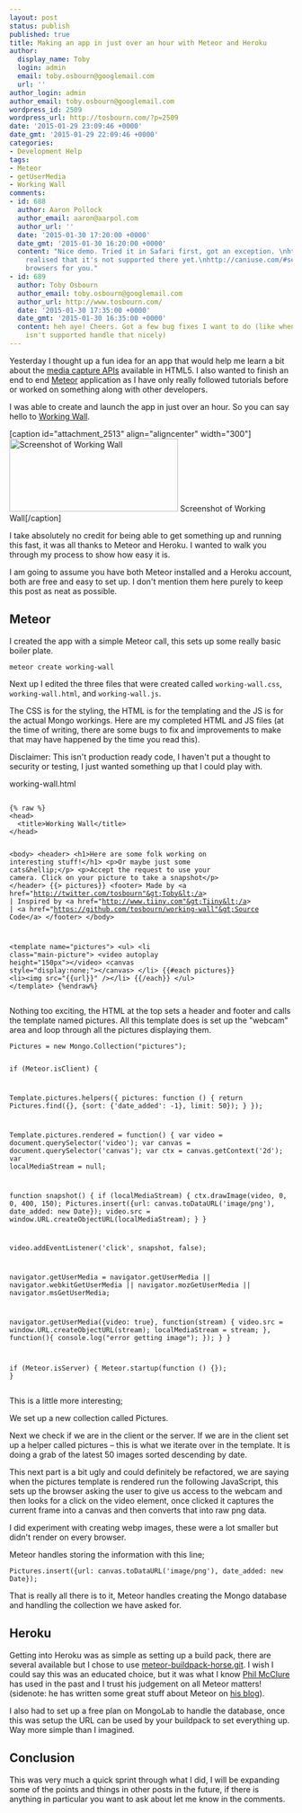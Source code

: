 ```yaml
---
layout: post
status: publish
published: true
title: Making an app in just over an hour with Meteor and Heroku
author:
  display_name: Toby
  login: admin
  email: toby.osbourn@googlemail.com
  url: ''
author_login: admin
author_email: toby.osbourn@googlemail.com
wordpress_id: 2509
wordpress_url: http://tosbourn.com/?p=2509
date: '2015-01-29 23:09:46 +0000'
date_gmt: '2015-01-29 22:09:46 +0000'
categories:
- Development Help
tags:
- Meteor
- getUserMedia
- Working Wall
comments:
- id: 688
  author: Aaron Pollock
  author_email: aaron@aarpol.com
  author_url: ''
  date: '2015-01-30 17:20:00 +0000'
  date_gmt: '2015-01-30 16:20:00 +0000'
  content: "Nice demo. Tried it in Safari first, got an exception. \nhttp://d.pr/i/iNwI/1TL8vc8X\n\n\nThen
    realised that it's not supported there yet.\nhttp://caniuse.com/#search=getusermedia\n\n\nThat's
    browsers for you."
- id: 689
  author: Toby Osbourn
  author_email: toby.osbourn@googlemail.com
  author_url: http://www.tosbourn.com/
  date: '2015-01-30 17:35:00 +0000'
  date_gmt: '2015-01-30 16:35:00 +0000'
  content: heh aye! Cheers. Got a few bug fixes I want to do (like when a browser
    isn't supported handle that nicely)
---
```

<p>Yesterday I thought up a fun idea for an app that would help me learn a bit about the <a href="http://www.html5rocks.com/en/tutorials/getusermedia/intro/">media capture APIs</a> available in HTML5. I also wanted to finish an end to end <a href="https://www.meteor.com">Meteor</a> application as I have only really followed tutorials before or worked on something along with other developers.</p>
<p>I was able to create and launch the app in just over an hour. So you can say hello to <a href="http://working-wall.herokuapp.com">Working Wall</a>.</p>
<p>[caption id="attachment_2513" align="aligncenter" width="300"]<a href="http://tosbourn.com/wp-content/uploads/2015/01/Screenshot-2015-01-29-22.11.31.png"><img class="size-medium wp-image-2513" src="http://tosbourn.com/wp-content/uploads/2015/01/Screenshot-2015-01-29-22.11.31-300x130.png" alt="Screenshot of Working Wall" width="300" height="130" /></a> Screenshot of Working Wall[/caption]</p>
<p>I take absolutely no credit for being able to get something up and running this fast, it was all thanks to Meteor and Heroku. I wanted to walk you through my process to show how easy it is.</p>
<p>I am going to assume you have both Meteor installed and a Heroku account, both are free and easy to set up. I don't mention them here purely to keep this post as neat as possible.</p>
<h2>Meteor</h2>
<p>I created the app with a simple Meteor call, this sets up some really basic boiler plate.</p>
<p><code>meteor create working-wall</code></p>
<p>Next up I edited the three files that were created called <code>working-wall.css</code>, <code>working-wall.html</code>, and <code>working-wall.js</code>.</p>
<p>The CSS is for the styling, the HTML is for the templating and the JS is for the actual Mongo workings. Here are my completed HTML and JS files (at the time of writing, there are some bugs to fix and improvements to make that may have happened by the time you read this).</p>
<p>Disclaimer: This isn't production ready code, I haven't put a thought to security or testing, I just wanted something up that I could play with.</p>
<p>working-wall.html</p>
<pre><code>
{% raw %}
&lt;head&gt;
  &lt;title&gt;Working Wall&lt;/title&gt;
&lt;/head&gt;

&lt;body&gt;
  &lt;header&gt;
    &lt;h1&gt;Here are some folk working on interesting stuff!&lt;/h1&gt;
    &lt;p&gt;Or maybe just some cats&amp;hellip;&lt;/p&gt;
    &lt;p&gt;Accept the request to use your camera. Click on your picture to take a snapshot&lt;/p&gt;
  &lt;/header&gt;
  {{&gt; pictures}}
  &lt;footer&gt;
    Made by &lt;a href="http://twitter.com/tosbourn"&gt;Toby&lt;/a&gt; | Inspired by &lt;a href="http://www.tiiny.com"&gt;Tiiny&lt;/a&gt; | &lt;a href="https://github.com/tosbourn/working-wall"&gt;Source Code&lt;/a&gt;
  &lt;/footer&gt;
&lt;/body&gt;

&lt;template name="pictures"&gt;
  &lt;ul&gt;
    &lt;li class="main-picture"&gt;
    &lt;video autoplay height="150px"&gt;&lt;/video&gt;
    &lt;canvas style="display:none;"&gt;&lt;/canvas&gt;
    &lt;/li&gt;
    {{#each pictures}}
      &lt;li&gt;&lt;img src="{{url}}" /&gt;&lt;/li&gt;
    {{/each}}
  &lt;/ul&gt;
&lt;/template&gt;
{%endraw%}
</code></pre>
<p>Nothing too exciting, the HTML at the top sets a header and footer and calls the template named pictures. All this template does is set up the "webcam" area and loop through all the pictures displaying them.</p>
<pre><code>Pictures = new Mongo.Collection("pictures");

if (Meteor.isClient) {

 Template.pictures.helpers({
 pictures: function () {
 return Pictures.find({}, {sort: {'date_added': -1}, limit: 50});
 }
 });

 Template.pictures.rendered = function() {
 var video = document.querySelector('video');
 var canvas = document.querySelector('canvas');
 var ctx = canvas.getContext('2d');
 var localMediaStream = null;

 function snapshot() {
 if (localMediaStream) {
 ctx.drawImage(video, 0, 0, 400, 150);
 Pictures.insert({url: canvas.toDataURL('image/png'), date_added: new Date});
 video.src = window.URL.createObjectURL(localMediaStream);
 }
 }

 video.addEventListener('click', snapshot, false);

 navigator.getUserMedia = navigator.getUserMedia ||
 navigator.webkitGetUserMedia ||
 navigator.mozGetUserMedia ||
 navigator.msGetUserMedia;

 navigator.getUserMedia({video: true}, function(stream) {
 video.src = window.URL.createObjectURL(stream);
 localMediaStream = stream;
 }, function(){
 console.log("error getting image");
 });
 }
}

if (Meteor.isServer) {
 Meteor.startup(function () {});
}</code></pre>
<p>This is a little more interesting;</p>
<p>We set up a new collection called Pictures.</p>
<p>Next we check if we are in the client or the server. If we are in the client set up a helper called pictures – this is what we iterate over in the template. It is doing a grab of the latest 50 images sorted descending by date.</p>
<p>This next part is a bit ugly and could definitely be refactored, we are saying when the pictures template is rendered run the following JavaScript, this sets up the browser asking the user to give us access to the webcam and then looks for a click on the video element, once clicked it captures the current frame into a canvas and then converts that into raw png data.</p>
<p>I did experiment with creating webp images, these were a lot smaller but didn't render on every browser.</p>
<p>Meteor handles storing the information with this line;</p>
<pre><code>Pictures.insert({url: canvas.toDataURL('image/png'), date_added: new Date});</code></pre>
<p>That is really all there is to it, Meteor handles creating the Mongo database and handling the collection we have asked for.</p>
<h2>Heroku</h2>
<p>Getting into Heroku was as simple as setting up a build pack, there are several available but I chose to use <a href="https://github.com/AdmitHub/meteor-buildpack-horse.git">meteor-buildpack-horse.git</a>. I wish I could say this was an educated choice, but it was what I know <a href="https://twitter.com/overture8">Phil McClure</a> has used in the past and I trust his judgement on all Meteor matters! (sidenote: he has written some great stuff about Meteor on <a href="http://notions.me">his blog</a>).</p>
<p>I also had to set up a free plan on MongoLab to handle the database, once this was setup the URL can be used by your buildpack to set everything up. Way more simple than I imagined.</p>
<h2>Conclusion</h2>
<p>This was very much a quick sprint through what I did, I will be expanding some of the points and things in other posts in the future, if there is anything in particular you want to ask about let me know in the comments.</p>
